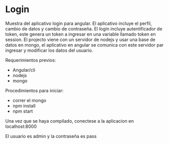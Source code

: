 # Login

Muestra del aplicativo login para angular. El aplicativo incluye el perfil, cambio de datos y cambio de contraseña.
El login incluye autentificador de token, este genera un token a ingresar en una variable llamado token en session.
El projecto viene con un servidor de nodejs y usar una base de datos en mongo, el aplicativo en angular se comunica
con este servidor par ingresar y modificar los datos del usuario.

Requerimientos previos:

- Angular/cli
- nodejs
- mongo

Procedimientos para iniciar:

- correr el mongo
- npm install
- npm start

Una vez que se haya compilado, conectese a la aplicacion en localhost:8000

El usuario es admin y la contraseña es pass
